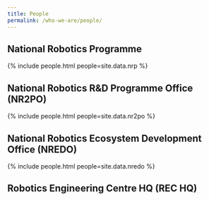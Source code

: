 ```yaml
---
title: People
permalink: /who-we-are/people/
---
```

## National Robotics Programme

{% include people.html people=site.data.nrp %}

## National Robotics R&D Programme Office (NR2PO)

{% include people.html people=site.data.nr2po %}

## National Robotics Ecosystem Development Office (NREDO)

{% include people.html people=site.data.nredo %}
  
## Robotics Engineering Centre HQ (REC HQ)
